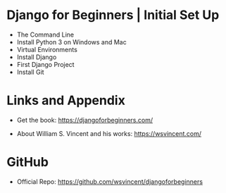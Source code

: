 #  Django for Beginners | Initial Set Up

* The Command Line
* Install Python 3 on Windows and Mac
* Virtual Environments
* Install Django
* First Django Project
* Install Git

Links and Appendix
========================================================

- Get the book: https://djangoforbeginners.com/

- About William S. Vincent and his works: https://wsvincent.com/

GitHub
========================================================

- Official Repo: https://github.com/wsvincent/djangoforbeginners
